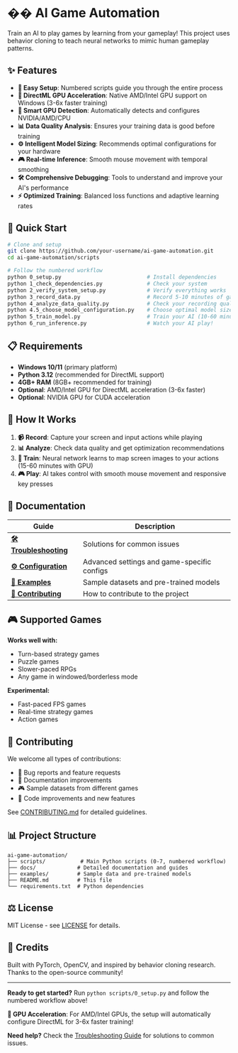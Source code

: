 # �� AI Game Automation

Train an AI to play games by learning from your gameplay! This project uses behavior cloning to teach neural networks to mimic human gameplay patterns.

## ✨ Features

- **🎯 Easy Setup**: Numbered scripts guide you through the entire process
- **🚀 DirectML GPU Acceleration**: Native AMD/Intel GPU support on Windows (3-6x faster training)
- **🧠 Smart GPU Detection**: Automatically detects and configures NVIDIA/AMD/CPU
- **📊 Data Quality Analysis**: Ensures your training data is good before training
- **⚙️ Intelligent Model Sizing**: Recommends optimal configurations for your hardware
- **🎮 Real-time Inference**: Smooth mouse movement with temporal smoothing
- **🛠️ Comprehensive Debugging**: Tools to understand and improve your AI's performance
- **⚡ Optimized Training**: Balanced loss functions and adaptive learning rates

## 🚀 Quick Start

```bash
# Clone and setup
git clone https://github.com/your-username/ai-game-automation.git
cd ai-game-automation/scripts

# Follow the numbered workflow
python 0_setup.py                           # Install dependencies
python 1_check_dependencies.py              # Check your system
python 2_verify_system_setup.py             # Verify everything works
python 3_record_data.py                     # Record 5-10 minutes of gameplay
python 4_analyze_data_quality.py            # Check your recording quality
python 4.5_choose_model_configuration.py    # Choose optimal model size
python 5_train_model.py                     # Train your AI (10-60 minutes)
python 6_run_inference.py                   # Watch your AI play!
```

## 📋 Requirements

- **Windows 10/11** (primary platform)
- **Python 3.12** (recommended for DirectML support)
- **4GB+ RAM** (8GB+ recommended for training)
- **Optional**: AMD/Intel GPU for DirectML acceleration (3-6x faster)
- **Optional**: NVIDIA GPU for CUDA acceleration

## 🎯 How It Works

1. **📹 Record**: Capture your screen and input actions while playing
2. **📊 Analyze**: Check data quality and get optimization recommendations  
3. **🧠 Train**: Neural network learns to map screen images to your actions (15-60 minutes with GPU)
4. **🎮 Play**: AI takes control with smooth mouse movement and responsive key presses

## 📖 Documentation

| Guide | Description |
|-------|-------------|
| **[🛠️ Troubleshooting](docs/TROUBLESHOOTING.md)** | Solutions for common issues |
| **[⚙️ Configuration](docs/CONFIGURATION.md)** | Advanced settings and game-specific configs |
| **[📁 Examples](examples/README.md)** | Sample datasets and pre-trained models |
| **[🤝 Contributing](docs/CONTRIBUTING.md)** | How to contribute to the project |

## 🎮 Supported Games

**Works well with:**
- Turn-based strategy games
- Puzzle games  
- Slower-paced RPGs
- Any game in windowed/borderless mode

**Experimental:**
- Fast-paced FPS games
- Real-time strategy games
- Action games

## 🤝 Contributing

We welcome all types of contributions:
- 🐛 Bug reports and feature requests
- 📝 Documentation improvements
- 🎮 Sample datasets from different games
- 🧠 Code improvements and new features

See [CONTRIBUTING.md](docs/CONTRIBUTING.md) for detailed guidelines.

## 📊 Project Structure

```
ai-game-automation/
├── scripts/           # Main Python scripts (0-7, numbered workflow)
├── docs/             # Detailed documentation and guides
├── examples/         # Sample data and pre-trained models
├── README.md         # This file
└── requirements.txt  # Python dependencies
```

## ⚖️ License

MIT License - see [LICENSE](LICENSE) for details.

## 🙏 Credits

Built with PyTorch, OpenCV, and inspired by behavior cloning research. Thanks to the open-source community!

---

**Ready to get started?** Run `python scripts/0_setup.py` and follow the numbered workflow above! 

**🚀 GPU Acceleration**: For AMD/Intel GPUs, the setup will automatically configure DirectML for 3-6x faster training!

**Need help?** Check the [Troubleshooting Guide](docs/TROUBLESHOOTING.md) for solutions to common issues.